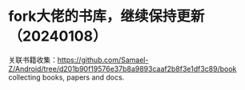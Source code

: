 # fork大佬的书库，继续保持更新（20240108）  
关联书籍收集：https://github.com/Samael-Z/Android/tree/d201b90f19576e37b8a9893caaf2b8f3e1df3c89/book
collecting books, papers and docs.
